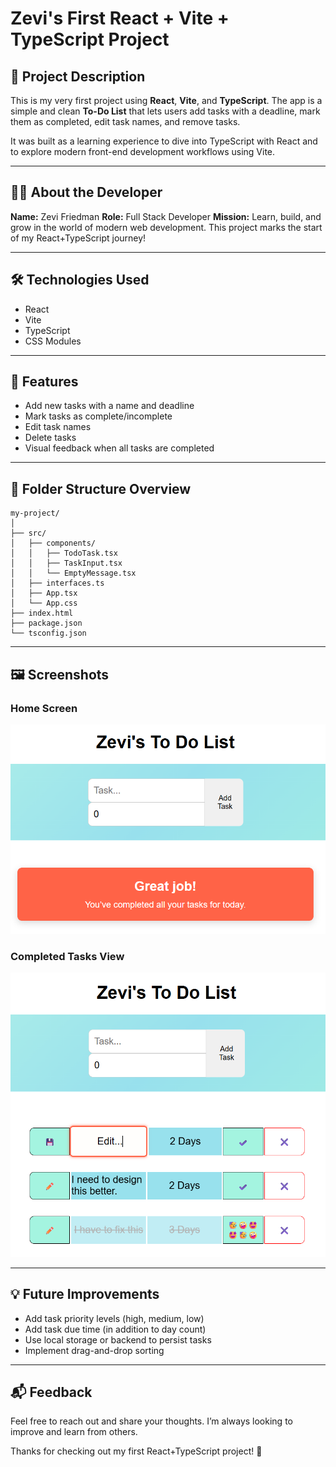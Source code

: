# Zevi's First React + Vite + TypeScript Project

## 📌 Project Description

This is my very first project using **React**, **Vite**, and **TypeScript**. The app is a simple and clean **To-Do List** that lets users add tasks with a deadline, mark them as completed, edit task names, and remove tasks.

It was built as a learning experience to dive into TypeScript with React and to explore modern front-end development workflows using Vite.

---

## 👨‍💻 About the Developer

**Name:** Zevi Friedman
**Role:** Full Stack Developer
**Mission:** Learn, build, and grow in the world of modern web development. This project marks the start of my React+TypeScript journey!

---

## 🛠️ Technologies Used

* React
* Vite
* TypeScript
* CSS Modules

---

## 🚀 Features

* Add new tasks with a name and deadline
* Mark tasks as complete/incomplete
* Edit task names
* Delete tasks
* Visual feedback when all tasks are completed

---

## 📂 Folder Structure Overview

```
my-project/
│
├── src/
│   ├── components/
│   │   ├── TodoTask.tsx
│   │   ├── TaskInput.tsx
│   │   └── EmptyMessage.tsx
│   ├── interfaces.ts
│   ├── App.tsx
│   └── App.css
├── index.html
├── package.json
└── tsconfig.json
```

---

## 🖼️ Screenshots

### Home Screen

![Home Screen](./public/img-for-readmi1.png)

### Completed Tasks View

![Completed View](./public/img-for-readmi2.png)

---

## 💡 Future Improvements

* Add task priority levels (high, medium, low)
* Add task due time (in addition to day count)
* Use local storage or backend to persist tasks
* Implement drag-and-drop sorting

---

## 📬 Feedback

Feel free to reach out and share your thoughts. I’m always looking to improve and learn from others.

Thanks for checking out my first React+TypeScript project! 🙌
